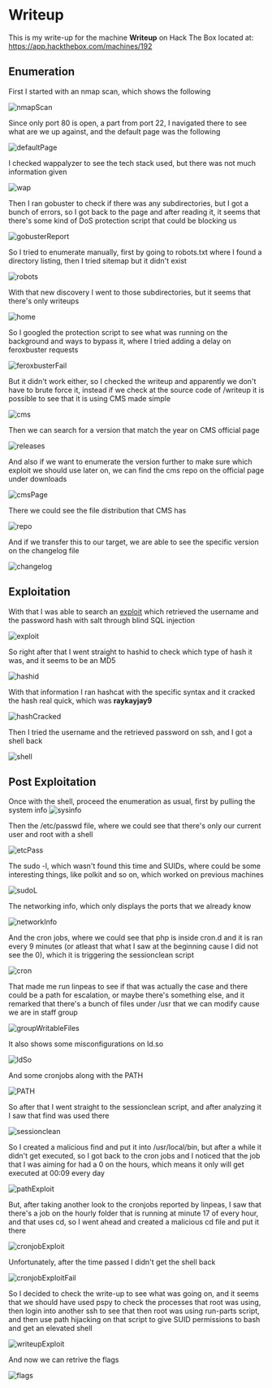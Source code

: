 # Writeup

This is my write-up for the machine **Writeup** on Hack The Box located at: https://app.hackthebox.com/machines/192

## Enumeration

First I started with an nmap scan, which shows the following

![nmapScan](./res/Writeup/nmapScan.png)

Since only port 80 is open, a part from port 22, I navigated there to see what are we up against, and the default page was the following

![defaultPage](./res/Writeup/defaultPage.png)

I checked wappalyzer to see the tech stack used, but there was not much information given

![wap](./res/Writeup/wap.png)

Then I ran gobuster to check if there was any subdirectories, but I got a bunch of errors, so I got back to the page and after reading it, it seems that there's some kind of DoS protection script that could be blocking us

![gobusterReport](./res/Writeup/gobusterReport.png)

So I tried to enumerate manually, first by going to robots.txt where I found a directory listing, then I tried sitemap but it didn't exist

![robots](./res/Writeup/robots.png)

With that new discovery I went to those subdirectories, but it seems that there's only writeups

![home](./res/Writeup/home.png)

So I googled the protection script to see what was running on the background and ways to bypass it, where I tried adding a delay on feroxbuster requests

![feroxbusterFail](./res/Writeup/feroxbusterFail.png)

But it didn't work either, so I checked the writeup and apparently we don't have to brute force it, instead if we check at the source code of /writeup it is possible to see that it is using CMS made simple

![cms](./res/Writeup/cms.png)

Then we can search for a version that match the year on CMS official page

![releases](./res/Writeup/releases.png)

And also if we want to enumerate the version further to make sure which exploit we should use later on, we can find the cms repo on the official page under downloads

![cmsPage](./res/Writeup/cmsPage.png)

There we could see the file distribution that CMS has

![repo](./res/Writeup/repo.png)

And if we transfer this to our target, we are able to see the specific version on the changelog file

![changelog](./res/Writeup/changelog.png)

## Exploitation

With that I was able to search an [exploit](https://www.exploit-db.com/exploits/46635) which retrieved the username and the password hash with salt through blind SQL injection

![exploit](./res/Writeup/exploit.png)

So right after that I went straight to hashid to check which type of hash it was, and it seems to be an MD5

![hashid](./res/Writeup/hashid.png)

With that information I ran hashcat with the specific syntax and it cracked the hash real quick, which was **raykayjay9**

![hashCracked](./res/Writeup/hashCracked.png)

Then I tried the username and the retrieved password on ssh, and I got a shell back

![shell](./res/Writeup/shell.png)

## Post Exploitation

Once with the shell, proceed the enumeration as usual, first by pulling the system info
![sysinfo](./res/Writeup/sysinfo.png)

Then the /etc/passwd file, where we could see that there's only our current user and root with a shell

![etcPass](./res/Writeup/etcPass.png)

The sudo -l, which wasn't found this time and SUIDs, where could be some interesting things, like polkit and so on, which worked on previous machines

![sudoL](./res/Writeup/sudoL.png)

The networking info, which only displays the ports that we already know

![networkInfo](./res/Writeup/networkInfo.png)

And the cron jobs, where we could see that php is inside cron.d and it is ran every 9 minutes (or atleast that what I saw at the beginning cause I did not see the 0), which it is triggering the sessionclean script

![cron](./res/Writeup/cron.png)

That made me run linpeas to see if that was actually the case and there could be a path for escalation, or maybe there's something else, and it remarked that there's a bunch of files under /usr that we can modify cause we are in staff group

![groupWritableFiles](./res/Writeup/groupWritableFiles.png)

It also shows some misconfigurations on ld.so

![ldSo](./res/Writeup/ldSo.png)

And some cronjobs along with the PATH

![PATH](./res/Writeup/PATH.png)

So after that I went straight to the sessionclean script, and after analyzing it I saw that find was used there

![sessionclean](./res/Writeup/sessionclean.png)

So I created a malicious find and put it into /usr/local/bin, but after a while it didn't get executed, so I got back to the cron jobs and I noticed that the job that I was aiming for had a 0 on the hours, which means it only will get executed at 00:09 every day

![pathExploit](./res/Writeup/pathExploit.png)

But, after taking another look to the cronjobs reported by linpeas, I saw that there's a job on the hourly folder that is running at minute 17 of every hour, and that uses cd, so I went ahead and created a malicious cd file and put it there

![cronjobExploit](./res/Writeup/cronjobExploit.png)

Unfortunately, after the time passed I didn't get the shell back

![cronjobExploitFail](./res/Writeup/cronjobExploitFail.png)

So I decided to check the write-up to see what was going on, and it seems that we should have used pspy to check the processes that root was using, then login into another ssh to see that then root was using run-parts script, and then use path hijacking on that script to give SUID permissions to bash and get an elevated shell

![writeupExploit](./res/Writeup/writeupExploit.png)

And now we can retrive the flags

![flags](./res/Writeup/flags.png)
